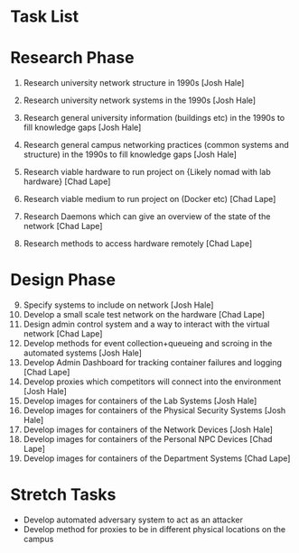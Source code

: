 # Task List

# Research Phase
1. Research university network structure in 1990s [Josh Hale]
2. Research university network systems in the 1990s [Josh Hale]
3. Research general university information (buildings etc) in the 1990s to fill knowledge gaps [Josh Hale]
4. Research general campus networking practices (common systems and structure) in the 1990s to fill knowledge gaps [Josh Hale]

5. Research viable hardware to run project on {Likely nomad with lab hardware} [Chad Lape]
6. Research viable medium to run project on (Docker etc) [Chad Lape]
7. Research Daemons which can give an overview of the state of the network [Chad Lape]
8. Research methods to access hardware remotely [Chad Lape]

# Design Phase
9. Specify systems to include on network [Josh Hale]
10. Develop a small scale test network on the hardware [Chad Lape]
11. Design admin control system and a way to interact with the virtual network [Chad Lape]
12. Develop methods for event collection+queueing and scroing in the automated systems [Josh Hale]
13. Develop Admin Dashboard for tracking container failures and logging [Chad Lape]
14. Develop proxies which competitors will connect into the environment [Josh Hale]
15. Develop images for containers of the Lab Systems [Josh Hale]
16. Develop images for containers of the Physical Security Systems [Josh Hale]
17. Develop images for containers of the Network Devices [Josh Hale]
18. Develop images for containers of the Personal NPC Devices [Chad Lape]
19. Develop images for containers of the Department Systems [Chad Lape]


# Stretch Tasks
* Develop automated adversary system to act as an attacker
* Develop method for proxies to be in different physical locations on the campus